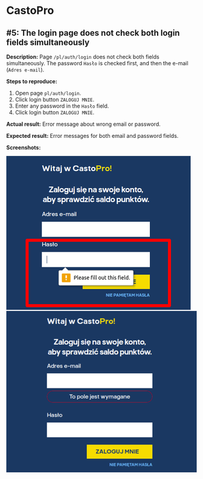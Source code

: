 # CastoPro
## #5: The login page does not check both login fields simultaneously

**Description:** Page `/pl/auth/login` does not check both fields simultaneously. The password `Hasło` is checked first, and then the e-mail (`Adres e-mail`).

**Steps to reproduce:**
1. Open page `pl/auth/login`.
2. Click login button `ZALOGUJ MNIE`.
3. Enter any password in the `Hasło` field.
4. Click login button `ZALOGUJ MNIE`.

**Actual result:** Error message about wrong email or password.

**Expected result:** Error messages for both email and password fields.

**Screenshots:**

![CastoPro05a](/CastoPro/files/05a.png)
![CastoPro05b](/CastoPro/files/05b.png)
  